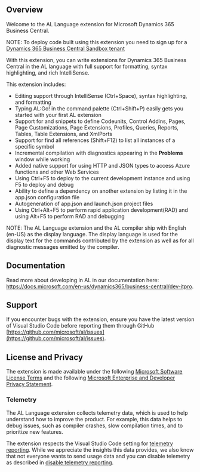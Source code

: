 ## Overview
Welcome to the AL Language extension for Microsoft Dynamics 365 Business Central.

NOTE: To deploy code built using this extension you need to sign up for a [Dynamics 365 Business Central Sandbox tenant](https://aka.ms/getsandboxforbusinesscentral)

With this extension, you can write extensions for Dynamics 365 Business Central in the AL language with full support for formatting, syntax highlighting, and rich IntelliSense.

This extension includes:

- Editing support through IntelliSense (Ctrl+Space), syntax highlighting, and formatting
- Typing AL:Go! in the command palette (Ctrl+Shift+P) easily gets you started with your first AL extension
- Support for and snippets to define Codeunits, Control Addins, Pages, Page Customizations, Page Extensions, Profiles, Queries, Reports, Tables, Table Extensions, and XmlPorts
- Support for find all references (Shift+F12) to list all instances of a specific symbol
- Incremental compilation with diagnostics appearing in the **Problems** window while working
- Added native support for using HTTP and JSON types to access Azure functions and other Web Services
- Using Ctrl+F5 to deploy to the current development instance and using F5 to deploy and debug
- Ability to define a dependency on another extension by listing it in the app.json configuration file
- Autogeneration of app.json and launch.json project files
- Using Ctrl+Alt+F5 to perform rapid application development(RAD) and using Alt+F5 to perform RAD and debugging

NOTE: The AL Language extension and the AL compiler ship with English (en-US) as the display language. The display language is used for the display text for the commands contributed by the extension as well as for all diagnostic messages emitted by the compiler.

## Documentation
Read more about developing in AL in our documentation here: https://docs.microsoft.com/en-us/dynamics365/business-central/dev-itpro.

## Support
If you encounter bugs with the extension, ensure you have the latest version of Visual Studio Code before reporting them through GitHub [https://github.com/microsoft/al/issues](https://github.com/microsoft/al/issues).

## License and Privacy
The extension is made available under the following [Microsoft Software License Terms](https://go.microsoft.com/fwlink/?linkid=2138588) and the following [Microsoft Enterprise and Developer Privacy Statement](https://go.microsoft.com/fwlink/?linkid=2138587).

### Telemetry
The AL Language extension collects telemetry data, which is used to help understand how to improve the product. For example, this data helps to debug issues, such as compiler crashes, slow compilation times, and to prioritize new features.

The extension respects the Visual Studio Code setting for [telemetry reporting](https://code.visualstudio.com/docs/getstarted/telemetry). While we appreciate the insights this data provides, we also know that not everyone wants to send usage data and you can disable telemetry as described in [disable telemetry reporting](https://code.visualstudio.com/docs/getstarted/telemetry#_disable-telemetry-reporting).
